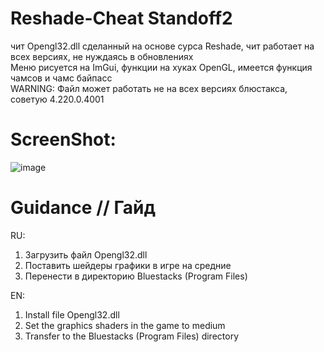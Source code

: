 # Reshade-Cheat Standoff2
чит Opengl32.dll сделанный на основе сурса Reshade, чит работает на всех версиях, не нуждаясь в обновлениях  
Меню рисуется на ImGui, функции на хуках OpenGL, имеется функция чамсов и чамс байпасс  
WARNING: Файл может работать не на всех версиях блюстакса, советую 4.220.0.4001  

# ScreenShot:

![image](https://github.com/user-attachments/assets/54252d45-6747-4170-9112-2d1dbabb7916)

# Guidance // Гайд

RU: 
1. Загрузить файл Opengl32.dll
2. Поставить шейдеры графики в игре на средние
3. Перенести в директорию Bluestacks (Program Files)

EN:
1. Install file Opengl32.dll
2. Set the graphics shaders in the game to medium
3. Transfer to the Bluestacks (Program Files) directory







